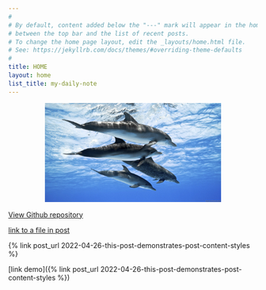 ```yaml
---
#
# By default, content added below the "---" mark will appear in the home page
# between the top bar and the list of recent posts.
# To change the home page layout, edit the _layouts/home.html file.
# See: https://jekyllrb.com/docs/themes/#overriding-theme-defaults
#
title: HOME
layout: home
list_title: my-daily-note
---
```


<p align=center>
<img height=200 style="float:none" src="./assets/images/dophin.jpg" /></p>

[View Github repository](https://github.com/jeffatoptics/jeff-minima)

[link to a file in post](./_posts/2022-04-26-this-post-demonstrates-post-content-styles.md)

{% link post_url 2022-04-26-this-post-demonstrates-post-content-styles %}

[link demo]({% link post_url 2022-04-26-this-post-demonstrates-post-content-styles %})